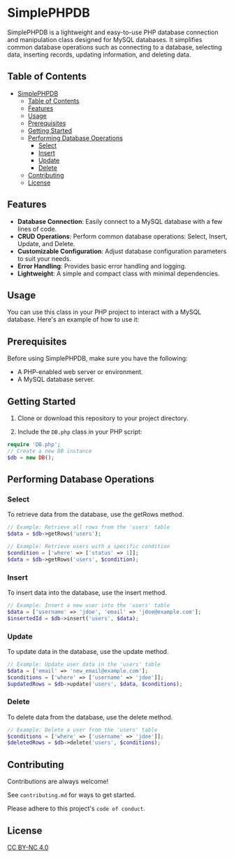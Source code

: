 # SimplePHPDB

SimplePHPDB is a lightweight and easy-to-use PHP database connection and manipulation class designed for MySQL databases. It simplifies common database operations such as connecting to a database, selecting data, inserting records, updating information, and deleting data.

## Table of Contents

- [SimplePHPDB](#simplephpdb)
  - [Table of Contents](#table-of-contents)
  - [Features](#features)
  - [Usage](#usage)
  - [Prerequisites](#prerequisites)
  - [Getting Started](#getting-started)
  - [Performing Database Operations](#performing-database-operations)
    - [Select](#select)
    - [Insert](#insert)
    - [Update](#update)
    - [Delete](#delete)
  - [Contributing](#contributing)
  - [License](#license)

## Features

- **Database Connection**: Easily connect to a MySQL database with a few lines of code.
- **CRUD Operations**: Perform common database operations: Select, Insert, Update, and Delete.
- **Customizable Configuration**: Adjust database configuration parameters to suit your needs.
- **Error Handling**: Provides basic error handling and logging.
- **Lightweight**: A simple and compact class with minimal dependencies.

## Usage

You can use this class in your PHP project to interact with a MySQL database. Here's an example of how to use it:

## Prerequisites

Before using SimplePHPDB, make sure you have the following:

- A PHP-enabled web server or environment.
- A MySQL database server.

## Getting Started

1. Clone or download this repository to your project directory.

2. Include the `DB.php` class in your PHP script:

```php
require 'DB.php';
// Create a new DB instance
$db = new DB();
```

## Performing Database Operations

### Select

To retrieve data from the database, use the getRows method.

```php
// Example: Retrieve all rows from the 'users' table
$data = $db->getRows('users');

// Example: Retrieve users with a specific condition
$condition = ['where' => ['status' => 1]];
$data = $db->getRows('users', $condition);
```

### Insert

To insert data into the database, use the insert method.

```php
// Example: Insert a new user into the 'users' table
$data = ['username' => 'jdoe', 'email' => 'jdoe@example.com'];
$insertedId = $db->insert('users', $data);
```

### Update

To update data in the database, use the update method.

```php
// Example: Update user data in the 'users' table
$data = ['email' => 'new_email@example.com'];
$conditions = ['where' => ['username' => 'jdoe']];
$updatedRows = $db->update('users', $data, $conditions);
```

### Delete

To delete data from the database, use the delete method.

```php
// Example: Delete a user from the 'users' table
$conditions = ['where' => ['username' => 'jdoe']];
$deletedRows = $db->delete('users', $conditions);
```

## Contributing

Contributions are always welcome!

See `contributing.md` for ways to get started.

Please adhere to this project's `code of conduct`.

## License

[CC BY-NC 4.0](./LICENSE)
